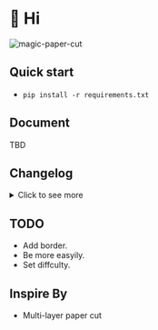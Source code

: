 # :wave: Hi
![magic-paper-cut](https://socialify.git.ci/beiyuouo/magic-paper-cut/image?font=Source%20Code%20Pro&forks=1&issues=1&language=1&logo=https%3A%2F%2Favatars.githubusercontent.com%2Fu%2F44976445%3Fs%3D460%26u%3D182d335f502ab38522bde613717bd77aa1f6f766%26v%3D4&owner=1&pattern=Circuit%20Board&pulls=1&stargazers=1&theme=Light)


## Quick start
- `pip install -r requirements.txt`

## Document
TBD

## Changelog

<details>
    <summary>Click to see more</summary>

### v0.0.1_210214_alpha
- fix some bugs

### v0.0.1_210213_alpha
- base function.

</details>


## TODO
- Add border.
- Be more easyily.
- Set diffculty.

## Inspire By

- Multi-layer paper cut
